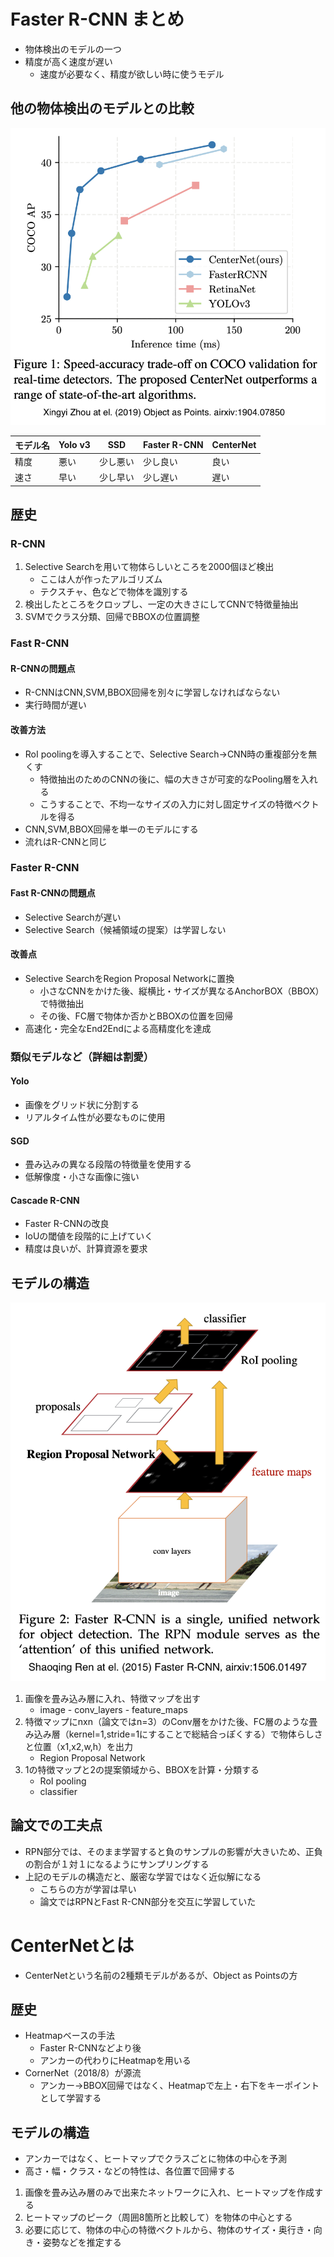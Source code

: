 # Faster R-CNN まとめ

- 物体検出のモデルの一つ
- 精度が高く速度が遅い
    - 速度が必要なく、精度が欲しい時に使うモデル

## 他の物体検出のモデルとの比較
![物体検出モデルの精度x速さ](./attachment/モデルの比較.png)

| モデル名 | Yolo v3 | SSD      | Faster R-CNN  | CenterNet |
| -------- | ------- | -------- | -------- | --------- |
| 精度     | 悪い    | 少し悪い | 少し良い | 良い      |
| 速さ     | 早い    | 少し早い | 少し遅い | 遅い      |

## 歴史
### R-CNN
1. Selective Searchを用いて物体らしいところを2000個ほど検出
    - ここは人が作ったアルゴリズム
    - テクスチャ、色などで物体を識別する
2. 検出したところをクロップし、一定の大きさにしてCNNで特徴量抽出
3. SVMでクラス分類、回帰でBBOXの位置調整

### Fast R-CNN
#### R-CNNの問題点
- R-CNNはCNN,SVM,BBOX回帰を別々に学習しなければならない
- 実行時間が遅い
#### 改善方法
- RoI poolingを導入することで、Selective Search→CNN時の重複部分を無くす
    - 特徴抽出のためのCNNの後に、幅の大きさが可変的なPooling層を入れる
    - こうすることで、不均一なサイズの入力に対し固定サイズの特徴ベクトルを得る
- CNN,SVM,BBOX回帰を単一のモデルにする
- 流れはR-CNNと同じ

### Faster R-CNN
#### Fast R-CNNの問題点
- Selective Searchが遅い
- Selective Search（候補領域の提案）は学習しない
#### 改善点
- Selective SearchをRegion Proposal Networkに置換
    - 小さなCNNをかけた後、縦横比・サイズが異なるAnchorBOX（BBOX）で特徴抽出
    - その後、FC層で物体か否かとBBOXの位置を回帰
- 高速化・完全なEnd2Endによる高精度化を達成

### 類似モデルなど（詳細は割愛）
#### Yolo
- 画像をグリッド状に分割する
- リアルタイム性が必要なものに使用
#### SGD
- 畳み込みの異なる段階の特徴量を使用する
- 低解像度・小さな画像に強い
#### Cascade R-CNN
- Faster R-CNNの改良
- IoUの閾値を段階的に上げていく
- 精度は良いが、計算資源を要求

## モデルの構造
![論文画像](./attachment/FasterRCNNの構造.png)

1. 画像を畳み込み層に入れ、特徴マップを出す
    - image - conv_layers - feature_maps
2. 特徴マップにnxn（論文ではn=3）のConv層をかけた後、FC層のような畳み込み層（kernel=1,stride=1にすることで総結合っぽくする）で物体らしさと位置（x1,x2,w,h）を出力
    - Region Proposal Network
3. 1の特徴マップと2の提案領域から、BBOXを計算・分類する
    - RoI pooling
    - classifier

## 論文での工夫点
- RPN部分では、そのまま学習すると負のサンプルの影響が大きいため、正負の割合が１対１になるようにサンプリングする
- 上記のモデルの構造だと、厳密な学習ではなく近似解になる
    - こちらの方が学習は早い
    - 論文ではRPNとFast R-CNN部分を交互に学習していた

# CenterNetとは
- CenterNetという名前の2種類モデルがあるが、Object as Pointsの方
## 歴史
- Heatmapベースの手法
    - Faster R-CNNなどより後
    - アンカーの代わりにHeatmapを用いる
- CornerNet（2018/8）が源流
    - アンカー→BBOX回帰ではなく、Heatmapで左上・右下をキーポイントとして学習する

## モデルの構造
- アンカーではなく、ヒートマップでクラスごとに物体の中心を予測
- 高さ・幅・クラス・などの特性は、各位置で回帰する

1. 画像を畳み込み層のみで出来たネットワークに入れ、ヒートマップを作成する
2. ヒートマップのピーク（周囲8箇所と比較して）を物体の中心とする
3. 必要に応じて、物体の中心の特徴ベクトルから、物体のサイズ・奥行き・向き・姿勢などを推定する


